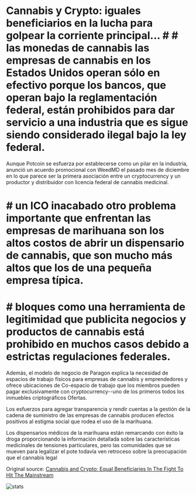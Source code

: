 # Cannabis y Crypto: iguales beneficiarios en la lucha para golpear la corriente principal... # # las monedas de cannabis las empresas de cannabis en los Estados Unidos operan sólo en efectivo porque los bancos, que operan bajo la reglamentación federal, están prohibidos para dar servicio a una industria que es sigue siendo considerado ilegal bajo la ley federal.

Aunque Potcoin se esfuerza por establecerse como un pilar en la industria, anunció un acuerdo promocional con WeedMD el pasado mes de diciembre en lo que parece ser la primera asociación entre un cryptocurrency y un productor y distribuidor con licencia federal de cannabis medicinal.

# # un ICO inacabado otro problema importante que enfrentan las empresas de marihuana son los altos costos de abrir un dispensario de cannabis, que son mucho más altos que los de una pequeña empresa típica.

# # bloques como una herramienta de legitimidad que publicita negocios y productos de cannabis está prohibido en muchos casos debido a estrictas regulaciones federales.

Además, el modelo de negocio de Paragon explica la necesidad de espacios de trabajo físicos para empresas de cannabis y emprendedores y ofrece ubicaciones de Co-espacio de trabajo que los miembros pueden pagar exclusivamente con cryptocurrency--uno de los primeros todos los inmuebles criptográficos Ofertas.

Los esfuerzos para agregar transparencia y rendir cuentas a la gestión de la cadena de suministro de las empresas de cannabis producen efectos positivos al estigma social que rodea el uso de la marihuana.

Los dispensarios médicos de la marihuana están remarcando con éxito la droga proporcionando la información detallada sobre las características medicinales de tensiones particulares, pero las comunidades que se mueven para legalizar el pote todavía ven retroceso sobre la preocupación que el cannabis legal

Original source: [Cannabis and Crypto: Equal Beneficiaries In The Fight To Hit The Mainstream](https://cointelegraph.com/news/cannabis-and-crypto-equal-beneficiaries-in-the-fight-to-hit-the-mainstream)

![stats](https://c.statcounter.com/11760860/0/a89fa40b/1/ "stats")